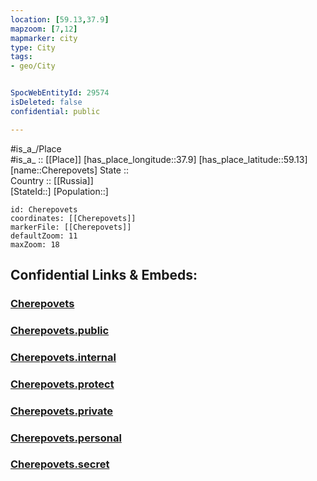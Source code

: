 ```yaml
---
location: [59.13,37.9] 
mapzoom: [7,12] 
mapmarker: city 
type: City
tags:
- geo/City


SpocWebEntityId: 29574
isDeleted: false
confidential: public

---
```

#is_a_/Place  
#is_a_ :: [[Place]] 
[has_place_longitude::37.9] 
[has_place_latitude::59.13] 
[name::Cherepovets] 
State ::  
Country :: [[Russia]]  
[StateId::] 
[Population::] 



```leaflet
id: Cherepovets
coordinates: [[Cherepovets]] 
markerFile: [[Cherepovets]] 
defaultZoom: 11 
maxZoom: 18
```


## Confidential Links & Embeds: 

### [Cherepovets](/_Standards/Earth/Continent/Europe/Europe~East/Russia/Russia~NorthWest/Vologda_Oblast/City/Cherepovets.md) 

### [Cherepovets.public](/_public/Earth/Continent/Europe/Europe~East/Russia/Russia~NorthWest/Vologda_Oblast/City/Cherepovets.public.md) 

### [Cherepovets.internal](/_internal/Earth/Continent/Europe/Europe~East/Russia/Russia~NorthWest/Vologda_Oblast/City/Cherepovets.internal.md) 

### [Cherepovets.protect](/_protect/Earth/Continent/Europe/Europe~East/Russia/Russia~NorthWest/Vologda_Oblast/City/Cherepovets.protect.md) 

### [Cherepovets.private](/_private/Earth/Continent/Europe/Europe~East/Russia/Russia~NorthWest/Vologda_Oblast/City/Cherepovets.private.md) 

### [Cherepovets.personal](/_personal/Earth/Continent/Europe/Europe~East/Russia/Russia~NorthWest/Vologda_Oblast/City/Cherepovets.personal.md) 

### [Cherepovets.secret](/_secret/Earth/Continent/Europe/Europe~East/Russia/Russia~NorthWest/Vologda_Oblast/City/Cherepovets.secret.md)

